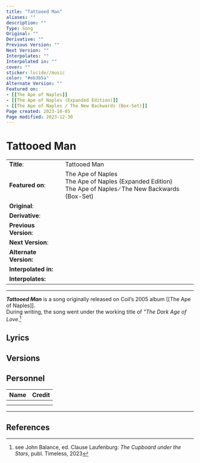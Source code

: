```yaml
---
title: "Tattooed Man"
aliases: ""
description: ""
Type: Song
Original: ""
Derivative: ""
Previous Version: ""
Next Version: ""
Interpolates: ""
Interpolated in: ""
cover: ""
sticker: lucide//music
color: "#eb3b5a"
Alternate Version: ""
Featured on:
- [[The Ape of Naples]]
- [[The Ape of Naples (Expanded Edition)]]
- [[The Ape of Naples ∕ The New Backwards (Box-Set)]]
Page created: 2023-10-05
Page modified: 2023-12-30
---
```


# Tattooed Man

|  |  |
| --- | --- |
| __Title__: | Tattooed Man |
| __Featured on__: | The Ape of Naples<br>The Ape of Naples (Expanded Edition)<br>The Ape of Naples ∕ The New Backwards (Box-Set) |
| __Original__: |  |
| __Derivative__: |  |
| __Previous Version__: |  |
| __Next Version__: |  |
| __Alternate Version:__ |  |
| __Interpolated in:__ |  |
| __Interpolates:__ |  |

---

*__Tattooed Man__* is a song originally released on Coil’s 2005 album [[The Ape of Naples]].  
During writing, the song went under the working title of *”The Dark Age of Love*.[^1]

## Lyrics

## Versions

## Personnel

|Name|Credit|
|---|---|
|||
|||

---

## References

[^1]: see John Balance, ed. Clause Laufenburg: *The Cupboard under the Stars*, publ. Timeless, 2023
